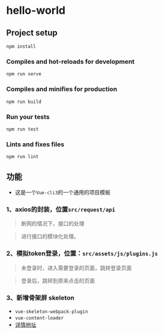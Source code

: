 # hello-world

## Project setup
```
npm install
```

### Compiles and hot-reloads for development
```
npm run serve
```

### Compiles and minifies for production
```
npm run build
```

### Run your tests
```
npm run test
```

### Lints and fixes files
```
npm run lint
```


## 功能
* 这是一个`Vue-cli3`的一个通用的项目模板

### 1、axios的封装，位置`src/request/api`
> 断网的情况下，接口的处理

> 进行接口的模块化处理。

### 2、模拟token登录，位置：`src/assets/js/plugins.js`
> 未登录时，进入需要登录的页面，跳转登录页面

> 登录后，跳转到原来点击的页面

### 3、新增骨架屏 skeleton
 * `vue-skeleton-webpack-plugin`
 * `vue-content-loader`
 * [详情地址](https://juejin.im/post/5d48e1c96fb9a06ac8242cc1#heading-6)


